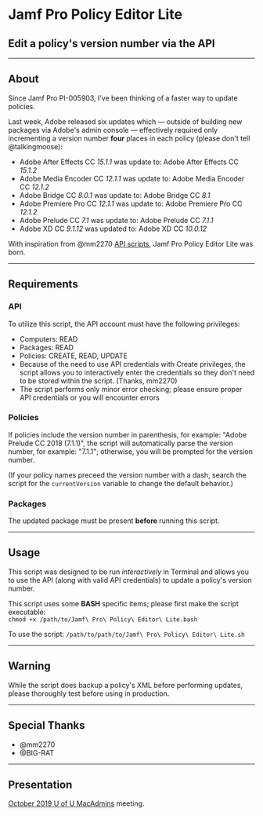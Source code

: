 # Jamf Pro Policy Editor Lite
## Edit a policy's version number via the API

---

## About

Since Jamf Pro PI-005903, I’ve been thinking of a faster way to update policies.

Last week, Adobe released six updates which — outside of building new packages via Adobe's admin console — effectively required only incrementing a version number **four** places in each policy (please don't tell @talkingmoose):
- Adobe After Effects CC _15.1.1_ was update to: Adobe After Effects CC _15.1.2_
- Adobe Media Encoder CC _12.1.1_ was update to: Adobe Media Encoder CC _12.1.2_
- Adobe Bridge CC _8.0.1_ was update to: Adobe Bridge CC _8.1_
- Adobe Premiere Pro CC _12.1.1_ was update to: Adobe Premiere Pro CC _12.1.2_
- Adobe Prelude CC _7.1_ was update to: Adobe Prelude CC _7.1.1_
- Adobe XD CC _9.1.12_ was updated to: Adobe XD CC _10.0.12_

With inspiration from @mm2270 [API scripts](https://github.com/mm2270/Casper-API/blob/master/Convert-SG-Search-Search-SG.sh), Jamf Pro Policy Editor Lite was born.

---

## Requirements

### API
To utilize this script, the API account must have the following privileges:  
- Computers: READ
- Packages: READ
- Policies: CREATE, READ, UPDATE
- Because of the need to use API credentials with Create privileges, the script allows you to interactively enter the credentials so they don't need to be stored within the script. (Thanks, mm2270)
- The script performs only minor error checking; please ensure proper API credentials or you will encounter errors

### Policies
If policies include the version number in parenthesis, for example: "Adobe Prelude CC 2018 (7.1.1)", the script will automatically parse the version number, for example: "7.1.1"; otherwise, you will be prompted for the version number.

(If your policy names preceed the version number with a dash, search the script for the `currentVersion` variable to change the default behavior.) 

### Packages
The updated package must be present **before** running this script.

---

## Usage  

This script was designed to be run _interactively_ in Terminal and allows you to use the API (along with valid API credentials) to update a policy's version number.  

This script uses some **BASH** specific items; please first make the script executable:  
`chmod +x /path/to/Jamf\ Pro\ Policy\ Editor\ Lite.bash`  

To use the script:
`/path/to/path/to/Jamf\ Pro\ Policy\ Editor\ Lite.sh`  

---

## Warning

While the script does backup a policy's XML before performing updates, please thoroughly test before using in production.

---

## Special Thanks
- @mm2270
- @BIG-RAT

---

## Presentation

[October 2019 U of U MacAdmins](https://stream.lib.utah.edu/index.php?c=details&id=13291) meeting.
